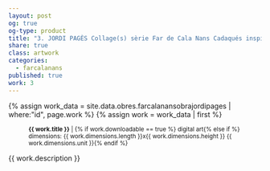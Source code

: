```yaml
---
layout: post
og: true
og-type: product
title: "3. JORDI PAGÈS Collage(s) sèrie Far de Cala Nans Cadaqués inspirada en la poesia de Michel Houellebecq" 
share: true
class: artwork
categories:
  - farcalanans
published: true
work: 3
---
```


{% assign work_data = site.data.obres.farcalanansobrajordipages | where:"id", page.work %}
{% assign work = work_data | first %}
<figure>
  <div class="padding-artwork-container">
    <div class="embed-container embed-container_{{ work.aspect_ratio }}">
      <core-image sizing="cover" class="core-image-size" preload fade src="{{ work.featured_src }}"></core-image> 
    </div>
  </div>
  <figcaption>
    <p><small><strong>{{ work.title }}</strong> | {% if work.downloadable == true %} digital art{% else if %} dimensions: {{ work.dimensions.length }}x{{ work.dimensions.height }} {{ work.dimensions.unit }}{% endif %}</small></p>
  </figcaption>
</figure>
<!--more-->
{{ work.description }}